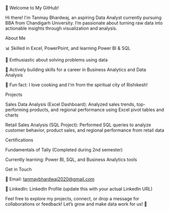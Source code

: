 👋 Welcome to My GitHub!

Hi there! I'm Tanmay Bhardwaj, an aspiring Data Analyst currently pursuing BBA from Chandigarh University. I’m passionate about turning raw data into actionable insights through visualization and analysis.

About Me

📊 Skilled in Excel, PowerPoint, and learning Power BI & SQL

🧠 Enthusiastic about solving problems using data

🎯 Actively building skills for a career in Business Analytics and Data Analysis

🍳 Fun fact: I love cooking and I'm from the spiritual city of Rishikesh!

Projects

Sales Data Analysis (Excel Dashboard): Analyzed sales trends, top-performing products, and regional performance using Excel pivot tables and charts

Retail Sales Analysis (SQL Project): Performed SQL queries to analyze customer behavior, product sales, and regional performance from retail data

Certifications

Fundamentals of Tally (Completed during 2nd semester)

Currently learning: Power BI, SQL, and Business Analytics tools

Get in Touch

📧 Email: tanmaybhardwaj2020@gmail.com

💼 LinkedIn: LinkedIn Profile (update this with your actual LinkedIn URL)

Feel free to explore my projects, connect, or drop a message for collaborations or feedback! Let’s grow and make data work for us! 🚀

